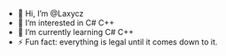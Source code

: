 - 👋 Hi, I’m @Laxycz
- 👀 I’m interested in C# C++
- 🌱 I’m currently learning C# C++
- ⚡ Fun fact: everything is legal until it comes down to it.

